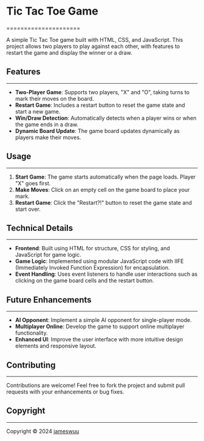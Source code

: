 # Tic Tac Toe Game
=====================

A simple Tic Tac Toe game built with HTML, CSS, and JavaScript. This project allows two players to play against each other, with features to restart the game and display the winner or a draw.

## Features
------------

- **Two-Player Game**: Supports two players, "X" and "O", taking turns to mark their moves on the board.
- **Restart Game**: Includes a restart button to reset the game state and start a new game.
- **Win/Draw Detection**: Automatically detects when a player wins or when the game ends in a draw.
- **Dynamic Board Update**: The game board updates dynamically as players make their moves.

## Usage
-----

1. **Start Game**: The game starts automatically when the page loads. Player "X" goes first.
2. **Make Moves**: Click on an empty cell on the game board to place your mark.
3. **Restart Game**: Click the "Restart?!" button to reset the game state and start over.

## Technical Details
-------------------

- **Frontend**: Built using HTML for structure, CSS for styling, and JavaScript for game logic.
- **Game Logic**: Implemented using modular JavaScript code with IIFE (Immediately Invoked Function Expression) for encapsulation.
- **Event Handling**: Uses event listeners to handle user interactions such as clicking on the game board cells and the restart button.

## Future Enhancements
----------------------

- **AI Opponent**: Implement a simple AI opponent for single-player mode.
- **Multiplayer Online**: Develop the game to support online multiplayer functionality.
- **Enhanced UI**: Improve the user interface with more intuitive design elements and responsive layout.

## Contributing
------------

Contributions are welcome! Feel free to fork the project and submit pull requests with your enhancements or bug fixes.

## Copyright
---------

Copyright &copy; 2024 [jameswuu](https://github.com/jameswuu/Tic-Tac-Toe)
